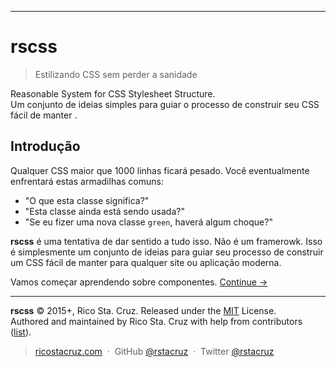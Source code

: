 <!--##### Vendo isso do GitHub? Acesse o site para a experiência completa.-->
<!-- {h5: style='display:none'} -->

----
<!-- {hr: style='display:none'} -->

# rscss

<!-- {h1:.massive-header.-with-tagline} -->

> Estilizando CSS sem perder a sanidade

Reasonable System for CSS Stylesheet Structure.<br>
Um conjunto de ideias simples para guiar o processo de construir seu CSS fácil de manter .

Introdução
------------

Qualquer CSS maior que 1000 linhas ficará pesado. Você eventualmente enfrentará estas armadilhas comuns:

* "O que esta classe significa?"
* "Esta classe ainda está sendo usada?"
* "Se eu fizer uma nova classe `green`, haverá algum choque?"

**rscss** é uma tentativa de dar sentido a tudo isso. Não é um framerowk. Isso é simplesmente um conjunto de ideias para guiar seu processo de construir um CSS fácil de manter para qualquer site ou aplicação moderna.

Vamos começar aprendendo sobre componentes.
[Continue →](docs/components.md)
<!-- {p:.pull-box} -->

----
<!-- {hr: style='display:none'} -->

**rscss** © 2015+, Rico Sta. Cruz. Released under the [MIT] License.<br>
Authored and maintained by Rico Sta. Cruz with help from contributors ([list][contributors]).
<!-- {p: style='display:none'} -->

> [ricostacruz.com](http://ricostacruz.com) &nbsp;&middot;&nbsp;
> GitHub [@rstacruz](https://github.com/rstacruz) &nbsp;&middot;&nbsp;
> Twitter [@rstacruz](https://twitter.com/rstacruz)
<!-- {blockquote: style='display:none'} -->

[MIT]: http://mit-license.org/
[contributors]: http://github.com/rstacruz/rscss/contributors
